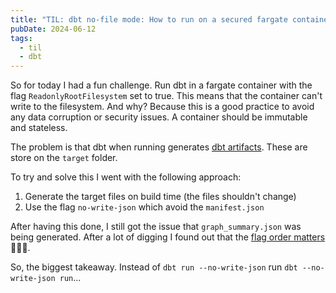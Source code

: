 ```yaml
---
title: "TIL: dbt no-file mode: How to run on a secured fargate container"
pubDate: 2024-06-12
tags:
  - til
  - dbt
---
```


So for today I had a fun challenge. Run dbt in a fargate container with the flag `ReadonlyRootFilesystem` set to true. This means that the container can't write to the filesystem. And why? Because this is a good practice to avoid any data corruption or security issues. A container should be immutable and stateless.

The problem is that dbt when running generates [dbt artifacts](https://docs.getdbt.com/reference/artifacts/dbt-artifacts). These are store on the `target` folder.

To try and solve this I went with the following approach:

1. Generate the target files on build time (the files shouldn't change)
2. Use the flag `no-write-json` which avoid the `manifest.json`

After having this done, I still got the issue that `graph_summary.json` was being generated. After a lot of digging I found out that the [flag order matters](https://docs.getdbt.com/docs/dbt-versions/core-upgrade/upgrading-to-v1.5#behavior-changes) 🤦🏽‍♂️.

So, the biggest takeaway. Instead of `dbt run --no-write-json` run `dbt --no-write-json run`...
